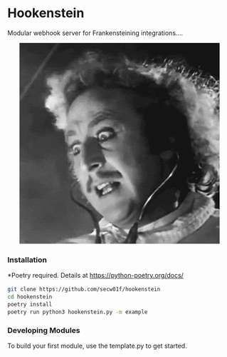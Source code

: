 # Hookenstein
Modular webhook server for Frankensteining integrations....

<p align="center">
  <img src="./img/youngfrankenstein.GIF" />
</p>

### Installation
\*Poetry required. Details at https://python-poetry.org/docs/
```bash
git clone https://github.com/secw01f/hookenstein
cd hookenstein
poetry install
poetry run python3 hookenstein.py -m example
```

### Developing Modules
To build your first module, use the template.py to get started.
